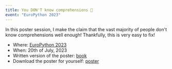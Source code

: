 ```yaml
---
title: You DON'T know comprehensions 🤷
event: "EuroPython 2023"
---
```


In this poster session, I make the claim that the vast majority of people don't know comprehensions well enough!
Thankfully, this is very easy to fix!

 - Where: [EuroPython 2023](http://ep2023.europython.eu/session/you-dont-know-comprehensions)
 - When: 20th of July, 2023
 - Written version of the poster: [book][book]
 - Download the poster for yourself: [poster][poster]


[book]: /comprehending-comprehensions
[poster]: /comprehending-comprehensions-poster
